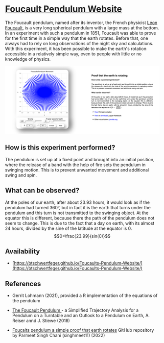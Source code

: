 # [Foucault Pendulum Website](https://btschwertfeger.github.io/Foucaults-Pendulum-Website/)

The Foucault pendulum, named after its inventor, the French physicist [Léon Foucault](https://en.wikipedia.org/wiki/L%C3%A9on_Foucault), is a very long spherical pendulum with a large mass at the bottom. In an experiment with such a pendulum in 1851, Foucault was able to prove for the first time in a simple way that the earth rotates. Before that, one always had to rely on long observations of the night sky and calculations. With this experiment, it has been possible to make the earth's rotation accessible in a relatively simple way, even to people with little or no knowledge of physics.

![Website image](images/website.png)

## How is this experiment performed?

The pendulum is set up at a fixed point and brought into an initial position, where the release of a band with the help of fire sets the pendulum in swinging motion. This is to prevent unwanted movement and additional swing and spin.

## What can be observed?

At the poles of our earth, after about 23.93 hours, it would look as if the pendulum had turned 360°, but in fact it is the earth that turns under the pendulum and this turn is not transmitted to the swinging object. At the equator this is different, because there the path of the pendulum does not seem to change. This is due to the fact that a day on earth, with its almost 24 hours, divided by the sine of the latitude at
the equator is 0. $$0=\frac{23.99}{sin(0)}$$

## Availability

- [https://btschwertfeger.github.io/Foucaults-Pendulum-Website/](https://btschwertfeger.github.io/Foucaults-Pendulum-Website/)
<!-- - [https://www.awi.de/ ....](https://www.awi.de/fileadmin/user_upload/AWI/Forschung/Klimawissenschaft/Dynamik_des_Palaeoklimas/OrbitalTheoryOfIceAges/) -->

## References

- Gerrit Lohmann (2021), provided a R implementation of the equations of the pendulum

- <a target="_blank" href="https://www.kip.uni-heidelberg.de/image/f/oeffwiss/pendel/Foucault.pdf"> The Foucault Pendulum </a> - a Simplified Trajectory Analysis for a Pendulum on a Turntable and an Outlook to a Pendulum on Earth, A. Reiser annd J. Stiewe (2018)
- <a target="blank" href="https://github.com/singhmeet11/Foucalt-s-pendulum-a-simple-proof-that-earth-rotates">Foucalts pendulum a simple proof that earth rotates</a> GitHub repository by Parmeet Singh Chani (singhmeet11) (2022)
